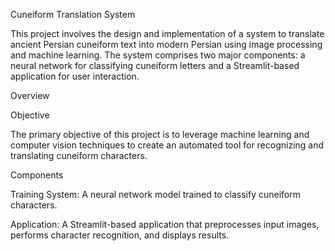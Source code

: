 Cuneiform Translation System

This project involves the design and implementation of a system to translate ancient Persian cuneiform text into modern Persian using image processing and machine learning. The system comprises two major components: a neural network for classifying cuneiform letters and a Streamlit-based application for user interaction.


Overview

Objective

The primary objective of this project is to leverage machine learning and computer vision techniques to create an automated tool for recognizing and translating cuneiform characters.

Components

Training System: A neural network model trained to classify cuneiform characters.

Application: A Streamlit-based application that preprocesses input images, performs character recognition, and displays results.



